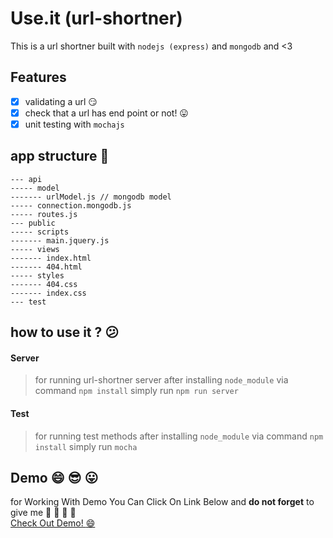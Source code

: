 # Use.it (url-shortner)
This is a url shortner built with `nodejs (express)` and `mongodb` and <3

## Features
- [x] validating a url :smirk:
- [x] check that a url has end point or not! :stuck_out_tongue:
- [x] unit testing with `mochajs`

## app structure :file_folder:

```
--- api
----- model
------- urlModel.js // mongodb model
----- connection.mongodb.js
----- routes.js
--- public
----- scripts
------- main.jquery.js
----- views
------- index.html
------- 404.html
----- styles
------- 404.css
------- index.css
--- test
``` 

## how to use it ? :confused:

#### Server
> for running url-shortner server after installing `node_module` via command `npm install` simply run `npm run server`
#### Test
> for running test methods after installing `node_module` via command `npm install` simply run `mocha`

## Demo :smile: :sunglasses: :stuck_out_tongue:
for Working With Demo You Can Click On Link Below and **do not forget** to give me :star2: :star2: :star2: :star2:  
[Check Out Demo! :smile:](http://github.com)





